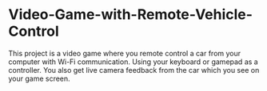 # Video-Game-with-Remote-Vehicle-Control
This project is a video game where you remote control a car from your computer with Wi-Fi communication. Using your keyboard or gamepad as a controller. You also get live camera feedback from the car which you see on your game screen. 

